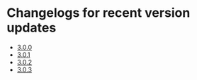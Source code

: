 # Changelogs for recent version updates

* [3.0.0](3.0.0.md)
* [3.0.1](3.0.1.md)
* [3.0.2](3.0.2.md)
* [3.0.3](3.0.3.md)
